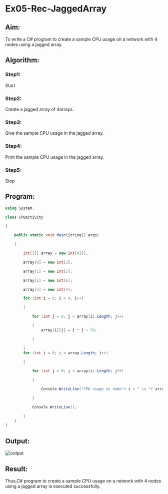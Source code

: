# Ex05-Rec-JaggedArray
## Aim:
To write a C# program to create a sample CPU usage on a network with 4 nodes using a jagged array.
## Algorithm:
### Step1:
Start
### Step2:
Create a jagged array of 4arrays.
### Step3:
Give the sample CPU usage in the jagged array.
### Step4:
Print the sample CPU usage in the jagged array.
### Step5:
Stop

## Program:
```c#
using System;

class CPUactivity

{

    public static void Main(String[] args)

    {

        int[][] array = new int[4][];

        array[0] = new int[3];

        array[1] = new int[5];

        array[2] = new int[6];

        array[3] = new int[4];

        for (int i = 0; i < 4; i++)

        {

            for (int j = 0; j < array[i].Length; j++)

            {
                array[i][j] = i * j + 70;

            }

        }
        for (int i = 0; i < array.Length; i++)

        {

            for (int j = 0; j < array[i].Length; j++)

            {

                Console.WriteLine("CPU usage at node"+ i + " is "+ array[i][j]+" % ");

            }

            Console.WriteLine();

        }
    }
}
```

## Output:
![output](https://user-images.githubusercontent.com/75234807/167242284-5b085620-4ed2-4c77-9532-564981bf3f1f.JPG)

## Result:
Thus,C# program to create a sample CPU usage on a network with 4 nodes using a jagged array is executed successfully.
